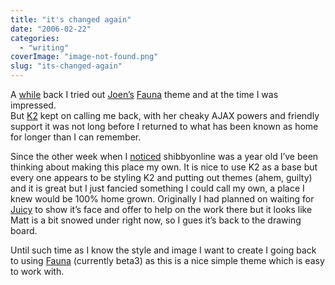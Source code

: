 ```yaml
---
title: "it's changed again"
date: "2006-02-22"
categories: 
  - "writing"
coverImage: "image-not-found.png"
slug: "its-changed-again"
---
```


A [while](http://www.shibbyonline.co.uk/2005/12/12/walking-through-the-fauna/) back I tried out [Joen’s](http://www.noscope.com/) [Fauna](http://www.noscope.com/fauna/) theme and at the time I was impressed.  
But [K2](http://getk2.com) kept on calling me back, with her cheaky AJAX powers and friendly support it was not long before I returned to what has been known as home for longer than I can remember.

Since the other week when I [noticed](http://www.shibbyonline.co.uk/2006/02/13/happy-birthday-mr-wordpress/) shibbyonline was a year old I’ve been thinking about making this place my own. It is nice to use K2 as a base but every one appears to be styling K2 and putting out themes (ahem, guilty) and it is great but I just fancied something I could call my own, a place I knew would be 100% home grown. Originally I had planned on waiting for [Juicy](http://www.donnybrookcheer.com/2005/11/12/juicy-update/) to show it’s face and offer to help on the work there but it looks like Matt is a bit snowed under right now, so I gues it’s back to the drawing board.

Until such time as I know the style and image I want to create I going back to using [Fauna](http://www.noscope.com/fauna/) (currently beta3) as this is a nice simple theme which is easy to work with.
